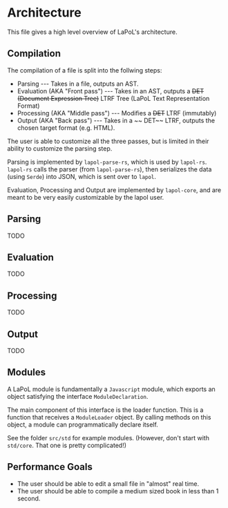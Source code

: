 # Architecture

This file gives a high level overview of LaPoL's architecture.

## Compilation

The compilation of a file is split into the follwing steps:

-   Parsing --- Takes in a file, outputs an AST.
-   Evaluation (AKA "Front pass") --- Takes in an AST, outputs a ~~DET (Document Expression Tree)~~ LTRF Tree (LaPoL Text Representation Format)
-   Processing (AKA "Middle pass") --- Modifies a ~~DET~~ LTRF (immutably)
-   Output (AKA "Back pass") --- Takes in a ~~ DET~~ LTRF, outputs the chosen target format (e.g. HTML).

The user is able to customize all the three passes, but is limited in their ability to customize
the parsing step.

Parsing is implemented by `lapol-parse-rs`, which
is used by `lapol-rs`. `lapol-rs` calls the parser
(from `lapol-parse-rs`), then serializes the data
(using `Serde`) into JSON, which is sent over to
`lapol`.

Evaluation, Processing and Output are implemented by `lapol-core`, and are meant to be
very easily customizable by the lapol user.

## Parsing

TODO

## Evaluation

TODO

## Processing

TODO

## Output

TODO

## Modules

A LaPoL module is fundamentally a `Javascript` module, which exports an object satisfying the interface `ModuleDeclaration`.

The main component of this interface is the loader function. This is a function that receives a `ModuleLoader` object. By calling methods on this object, a module can programmatically declare itself.

See the folder `src/std` for example modules. (However, don't start with `std/core`. That one is pretty complicated!)

## Performance Goals

-   The user should be able to edit a small file in "almost" real time.
-   The user should be able to compile a medium sized book in less than 1 second.
